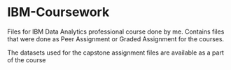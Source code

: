 # IBM-Coursework
Files for IBM Data Analytics professional course done by me.
Contains files that were done as Peer Assignment or Graded Assignment for the courses.

The datasets used for the capstone assignment files are available as a part of the course
